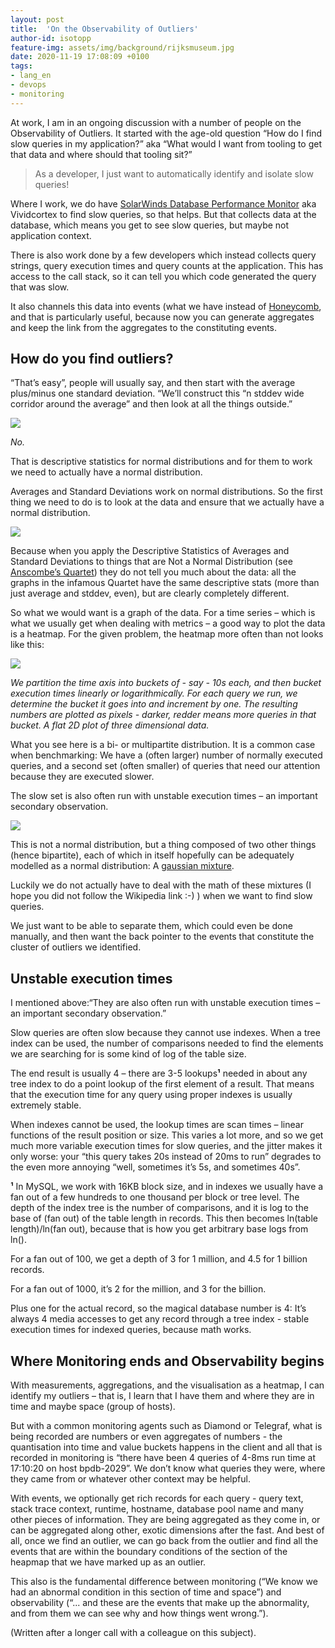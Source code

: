 ```yaml
---
layout: post
title:  'On the Observability of Outliers'
author-id: isotopp
feature-img: assets/img/background/rijksmuseum.jpg
date: 2020-11-19 17:08:09 +0100
tags:
- lang_en
- devops
- monitoring
---
```


At work, I am in an ongoing discussion with a number of people on the Observability of Outliers. It started with the age-old question “How do I find slow queries in my application?” aka “What would I want from tooling to get that data and where should that tooling sit?”

> As a developer, I just want to automatically identify and isolate slow queries!

Where I work, we do have [SolarWinds Database Performance Monitor](https://www.solarwinds.com/database-performance-monitor) aka Vividcortex to find slow queries, so that helps. But that collects data at the database, which means you get to see slow queries, but maybe not application context.

There is also work done by a few developers which instead collects query strings, query execution times and query counts at the application. This has access to the call stack, so it can tell you which code generated the query that was slow.

It also channels this data into events (what we have instead of [Honeycomb](https://www.honeycomb.io/), and that is particularly useful, because now you can generate aggregates and keep the link from the aggregates to the constituting events.

## How do you find outliers?

“That’s easy”, people will usually say, and then start with the average plus/minus one standard deviation. “We’ll construct this “n stddev wide corridor around the average” and then look at all the things outside.”

![](/uploads/2020/11/obs-no.png)

*No.*

That is descriptive statistics for normal distributions and for them to work we need to actually have a normal distribution.

Averages and Standard Deviations work on normal distributions. So the first thing we need to do is to look at the data and ensure that we actually have a normal distribution.

![](/uploads/2020/11/obs-anscombe.png)

Because when you apply the Descriptive Statistics of Averages and Standard Deviations to things that are Not a Normal Distribution (see [Anscombe’s Quartet](https://en.wikipedia.org/wiki/Anscombe%27s_quartet)) they do not tell you much about the data: all the graphs in the infamous Quartet have the same descriptive stats (more than just average and stddev, even), but are clearly completely different.

So what we would want is a graph of the data. For a time series – which is what we usually get when dealing with metrics – a good way to plot the data is a heatmap. For the given problem, the heatmap more often than not looks like this:

![](/uploads/2020/11/obs-heatmap.png)

*We partition the time axis into buckets of - say - 10s each, and then bucket execution times linearly or logarithmically. For each query we run, we determine the bucket it goes into and increment by one. The resulting numbers are plotted as pixels - darker, redder means more queries in that bucket. A flat 2D plot of three dimensional data.*

What you see here is a bi- or multipartite distribution. It is a common case when benchmarking: We have a (often larger) number of normally executed queries, and a second set (often smaller) of queries that need our attention because they are executed slower.

The slow set is  also often run with unstable execution times – an important secondary observation.

![](/uploads/2020/11/obs-mixture.png)

This is not a normal distribution, but a thing composed of two other things (hence bipartite), each of which in itself hopefully can be adequately modelled as a normal distribution: A [gaussian mixture](https://en.wikipedia.org/wiki/Mixture_model#Gaussian_mixture_model).

Luckily we do not actually have to deal with the math of these mixtures (I hope you did not follow the Wikipedia link :-) ) when we want to find slow queries.

We just want to be able to separate them, which could even be done manually, and then want the back pointer to the events that constitute the cluster of outliers we identified.

## Unstable execution times

I mentioned above:“They are also often run with unstable execution times – an important secondary observation.”

Slow queries are often slow because they cannot use indexes. When a tree index can be used, the number of comparisons needed to find the elements we are searching for is some kind of log of the table size.

The end result is usually 4 – there are 3-5 lookups**¹** needed in about any tree index to do a point lookup of the first element of a result. That means that the execution time for any query using proper indexes is usually extremely stable.

When indexes cannot be used, the lookup times are scan times – linear functions of the result position or size. This varies a lot more, and so we get much more variable execution times for slow queries, and the jitter makes it only worse: your “this query takes 20s instead of 20ms to run” degrades to the even more annoying “well, sometimes it’s 5s, and sometimes 40s”.

**¹** In MySQL, we work with 16KB block size, and in indexes we usually have a fan out of a few hundreds to one thousand per block or tree level. The depth of the index tree is the number of comparisons, and it is log to the base of (fan out) of the table length in records. This then becomes ln(table length)/ln(fan out), because that is how you get arbitrary base logs from ln().

For a fan out of 100, we get a depth of 3 for 1 million, and 4.5 for 1 billion records.

For a fan out of 1000, it’s 2 for the million, and 3 for the billion.

Plus one for the actual record, so the magical database number is 4: It’s always 4 media accesses to get any record through a tree index - stable execution times for indexed queries, because math works.

## Where Monitoring ends and Observability begins

With measurements, aggregations, and the visualisation as a heatmap, I can identify my outliers – that is, I learn that I have them and where they are in time and maybe space (group of hosts).

But with a common monitoring agents such as Diamond or Telegraf, what is being recorded are numbers or even aggregates of numbers - the quantisation into time and value buckets happens in the client and all that is recorded in monitoring is “there have been 4 queries of 4-8ms run time at 17:10:20 on host bpdb-2029”. We don’t know what queries they were, where they came from or whatever other context may be helpful.

With events, we optionally get rich records for each query - query text, stack trace context, runtime, hostname, database pool name and many other pieces of information. They are being aggregated as they come in, or can be aggregated along other, exotic dimensions after the fast. And best of all, once we find an outlier, we can go back from the outlier and find all the events that are within the boundary conditions of the section of the heapmap that we have marked up as an outlier.

This also is the fundamental difference between monitoring (“We know we had an abnormal condition in this section of time and space”) and observability (“... and these are the events that make up the abnormality, and from them we can see why and how things went wrong.”).

(Written after a longer call with a colleague on this subject).